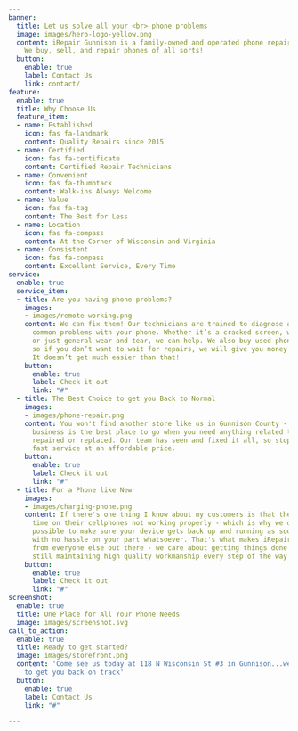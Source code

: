 ```yaml
---
banner:
  title: Let us solve all your <br> phone problems
  image: images/hero-logo-yellow.png
  content: iRepair Gunnison is a family-owned and operated phone repair business.
    We buy, sell, and repair phones of all sorts!
  button:
    enable: true
    label: Contact Us
    link: contact/
feature:
  enable: true
  title: Why Choose Us
  feature_item:
  - name: Established
    icon: fas fa-landmark
    content: Quality Repairs since 2015
  - name: Certified
    icon: fas fa-certificate
    content: Certified Repair Technicians
  - name: Convenient
    icon: fas fa-thumbtack
    content: Walk-ins Always Welcome
  - name: Value
    icon: fas fa-tag
    content: The Best for Less
  - name: Location
    icon: fas fa-compass
    content: At the Corner of Wisconsin and Virginia
  - name: Consistent
    icon: fas fa-compass
    content: Excellent Service, Every Time
service:
  enable: true
  service_item:
  - title: Are you having phone problems?
    images:
    - images/remote-working.png
    content: We can fix them! Our technicians are trained to diagnose and repair most
      common problems with your phone. Whether it’s a cracked screen, water damage,
      or just general wear and tear, we can help. We also buy used phones for cash
      so if you don’t want to wait for repairs, we will give you money right away.
      It doesn’t get much easier than that!
    button:
      enable: true
      label: Check it out
      link: "#"
  - title: The Best Choice to get you Back to Normal
    images:
    - images/phone-repair.png
    content: You won't find another store like us in Gunnison County - our woman-owned
      business is the best place to go when you need anything related to mobile devices
      repaired or replaced. Our team has seen and fixed it all, so stop by today for
      fast service at an affordable price.
    button:
      enable: true
      label: Check it out
      link: "#"
  - title: For a Phone like New
    images:
    - images/charging-phone.png
    content: If there's one thing I know about my customers is that they hate wasting
      time on their cellphones not working properly - which is why we do everything
      possible to make sure your device gets back up and running as soon as possible
      with no hassle on your part whatsoever. That's what makes iRepair Gunnison different
      from everyone else out there - we care about getting things done quickly while
      still maintaining high quality workmanship every step of the way!
    button:
      enable: true
      label: Check it out
      link: "#"
screenshot:
  enable: true
  title: One Place for All Your Phone Needs
  image: images/screenshot.svg
call_to_action:
  enable: true
  title: Ready to get started?
  image: images/storefront.png
  content: 'Come see us today at 118 N Wisconsin St #3 in Gunnison...we''ll be ready
    to get you back on track'
  button:
    enable: true
    label: Contact Us
    link: "#"

---
```

